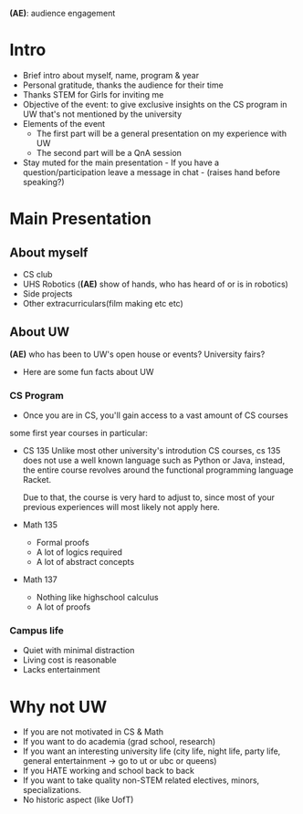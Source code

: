**(AE)**: audience engagement

# Intro
- Brief intro about myself, name, program & year
- Personal gratitude, thanks the audience for their time
- Thanks STEM for Girls for inviting me
- Objective of the event: to give exclusive insights on the CS program in UW that's not mentioned by the university
- Elements of the event
	- The first part will be a general presentation on my experience with UW
	- The second part will be a QnA session
- Stay muted for the main presentation
		- If you have a question/participation leave a message in chat
		- (raises hand before speaking?)

# Main Presentation
## About myself
-	CS club
-	UHS Robotics  (**(AE)** show of hands, who has heard of or is in robotics)
-	Side projects
-	Other extracurriculars(film making etc etc)

## About UW
**(AE)** who has been to UW's open house or events? University fairs?
- Here are some fun facts about UW
### CS Program
- Once you are in CS, you'll gain access to a vast amount of CS courses

some first year courses in particular:
-	CS 135
	Unlike most other university's introdution CS courses, cs 135 does not use a well known language such as Python or Java, instead, the entire course revolves around the functional programming language Racket.
	
	Due to that, the course is very hard to adjust to, since most of your previous experiences will most likely not apply here.
	
-	Math 135
	- Formal proofs
	- A lot of logics required
	- A lot of abstract concepts
-	Math 137
	-	Nothing like highschool calculus
	-	A lot of proofs

### Campus life
-	Quiet with minimal distraction
-	Living cost is reasonable
-	Lacks entertainment 

# Why not UW
-	If you are not motivated in CS & Math 
-	If you want to do academia (grad school, research)
-	If you want an interesting university life (city life, night life, party life, general entertainment -> go to ut or ubc or queens)
-	If you HATE working and school back to back
-	If you want to take quality non-STEM related electives, minors, specializations.
-	No historic aspect (like UofT)




















